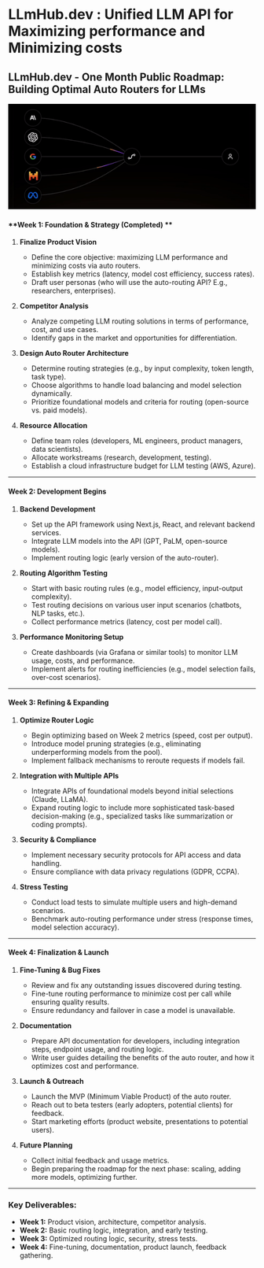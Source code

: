 # LLmHub.dev : Unified LLM API for Maximizing performance and Minimizing costs 

## LLmHub.dev - One Month Public Roadmap: Building Optimal Auto Routers for LLMs
![LLmHub Demo](assets/llmhub.gif)
#### **Week 1: Foundation & Strategy (Completed) **
1. **Finalize Product Vision**
   - Define the core objective: maximizing LLM performance and minimizing costs via auto routers.
   - Establish key metrics (latency, model cost efficiency, success rates).
   - Draft user personas (who will use the auto-routing API? E.g., researchers, enterprises).

2. **Competitor Analysis**
   - Analyze competing LLM routing solutions in terms of performance, cost, and use cases.
   - Identify gaps in the market and opportunities for differentiation.

3. **Design Auto Router Architecture**
   - Determine routing strategies (e.g., by input complexity, token length, task type).
   - Choose algorithms to handle load balancing and model selection dynamically.
   - Prioritize foundational models and criteria for routing (open-source vs. paid models).

4. **Resource Allocation**
   - Define team roles (developers, ML engineers, product managers, data scientists).
   - Allocate workstreams (research, development, testing).
   - Establish a cloud infrastructure budget for LLM testing (AWS, Azure).

---

#### **Week 2: Development Begins**
1. **Backend Development**
   - Set up the API framework using Next.js, React, and relevant backend services.
   - Integrate LLM models into the API (GPT, PaLM, open-source models).
   - Implement routing logic (early version of the auto-router).

2. **Routing Algorithm Testing**
   - Start with basic routing rules (e.g., model efficiency, input-output complexity).
   - Test routing decisions on various user input scenarios (chatbots, NLP tasks, etc.).
   - Collect performance metrics (latency, cost per model call).

3. **Performance Monitoring Setup**
   - Create dashboards (via Grafana or similar tools) to monitor LLM usage, costs, and performance.
   - Implement alerts for routing inefficiencies (e.g., model selection fails, over-cost scenarios).

---

#### **Week 3: Refining & Expanding**
1. **Optimize Router Logic**
   - Begin optimizing based on Week 2 metrics (speed, cost per output).
   - Introduce model pruning strategies (e.g., eliminating underperforming models from the pool).
   - Implement fallback mechanisms to reroute requests if models fail.

2. **Integration with Multiple APIs**
   - Integrate APIs of foundational models beyond initial selections (Claude, LLaMA).
   - Expand routing logic to include more sophisticated task-based decision-making (e.g., specialized tasks like summarization or coding prompts).

3. **Security & Compliance**
   - Implement necessary security protocols for API access and data handling.
   - Ensure compliance with data privacy regulations (GDPR, CCPA).

4. **Stress Testing**
   - Conduct load tests to simulate multiple users and high-demand scenarios.
   - Benchmark auto-routing performance under stress (response times, model selection accuracy).

---

#### **Week 4: Finalization & Launch**
1. **Fine-Tuning & Bug Fixes**
   - Review and fix any outstanding issues discovered during testing.
   - Fine-tune routing performance to minimize cost per call while ensuring quality results.
   - Ensure redundancy and failover in case a model is unavailable.

2. **Documentation**
   - Prepare API documentation for developers, including integration steps, endpoint usage, and routing logic.
   - Write user guides detailing the benefits of the auto router, and how it optimizes cost and performance.

3. **Launch & Outreach**
   - Launch the MVP (Minimum Viable Product) of the auto router.
   - Reach out to beta testers (early adopters, potential clients) for feedback.
   - Start marketing efforts (product website, presentations to potential users).

4. **Future Planning**
   - Collect initial feedback and usage metrics.
   - Begin preparing the roadmap for the next phase: scaling, adding more models, optimizing further.

---

### Key Deliverables:
- **Week 1:** Product vision, architecture, competitor analysis.
- **Week 2:** Basic routing logic, integration, and early testing.
- **Week 3:** Optimized routing logic, security, stress tests.
- **Week 4:** Fine-tuning, documentation, product launch, feedback gathering.
